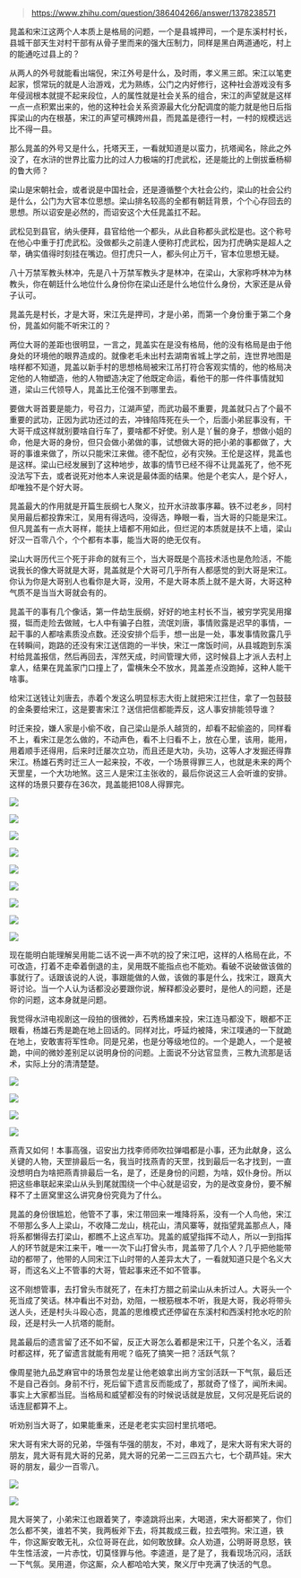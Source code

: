 > https://www.zhihu.com/question/386404266/answer/1378238571





晁盖和宋江这两个人本质上是格局的问题，一个是县城押司，一个是东溪村村长，县城干部天生对村干部有从骨子里而来的强大压制力，同样是黑白两道通吃，村上的能通吃过县上的？

从两人的外号就能看出端倪，宋江外号是什么，及时雨，孝义黑三郎。宋江以笔吏起家，惯常玩的就是人治游戏，尤为熟练，公门之内好修行，这种社会游戏没有多年侵润根本就提不起来段位，人的属性就是社会关系的组合，宋江的声望就是这样一点一点积累出来的，他的这种社会关系资源最大化分配调度的能力就是他日后指挥梁山的内在根基，宋江的声望可横跨州县，而晁盖是德行一村，一村的规模远远比不得一县。

那么晁盖的外号又是什么，托塔天王，一看就知道是以蛮力，抗塔闻名，除此之外没了，在水浒的世界比蛮力比的过人力极端的打虎武松，还是能比的上倒拔垂杨柳的鲁大师？

梁山是宋朝社会，或者说是中国社会，还是遵循整个大社会公约，梁山的社会公约是什么，公门为大官本位思想。梁山排名较高的全都有朝廷背景，个个心存回去的思想。所以诏安是必然的，而诏安这个大任晁盖扛不起。

武松见到县官，纳头便拜，县官给他一个都头，从此自称都头武松是也。这个称号在他心中重于打虎武松。没做都头之前逢人便称打虎武松，因为打虎确实是超人之举，确实值得时刻挂在嘴边。但打虎只一人，都头何止万千，官本位思想无疑。

八十万禁军教头林冲，先是八十万禁军教头才是林冲，在梁山，大家称呼林冲为林教头，你在朝廷什么地位什么身份你在梁山还是什么地位什么身份，大家还是从骨子认可。

晁盖先是村长，才是大哥，宋江先是押司，才是小弟，而第一个身份重于第二个身份，晁盖如何能不听宋江的？

两位大哥的差距也很明显，一言之，晁盖实在是没有格局，他的没有格局是由于他身处的环境他的眼界造成的。就像老毛未出村去湖南省城上学之前，连世界地图是啥样都不知道，晁盖以新手村的思想格局被宋江吊打符合客观实情的，他的格局决定他的人物塑造，他的人物塑造决定了他既定命运，看他干的那一件件事情就知道，梁山三代领导人，晁盖比王伦强不到哪里去。

要做大哥首要是能力，号召力，江湖声望，而武功最不重要，晁盖就只占了个最不重要的武功，正因为武功还过的去，冲锋陷阵死在头一个，后面小弟屁事没有，干大哥干成这样就别要啥自行车了，要啥都不好使。别人是丫鬟的身子，想做小姐的命，他是大哥的身份，但只会做小弟做的事，试想做大哥的把小弟的事都做了，大哥的事谁来做了，所以只能宋江来做。德不配位，必有灾殃。王伦是这样，晁盖也是这样。梁山已经发展到了这种地步，故事的情节已经不得不让晁盖死了，他不死没法写下去，或者说死对他本人来说是最体面的结果。他是个老实人，是个好人，却唯独不是个好大哥。

晁盖最大的作用就是开篇生辰纲七人聚义，拉开水浒故事序幕。铁不过老乡，同村吴用最后都投靠宋江，吴用有得选吗，没得选，睁眼一看，当大哥的只能是宋江。但凡晁盖有一点大哥样，能扶上墙都不用如此，但烂泥的本质就是扶不上墙，梁山好汉一百零八个，个个都有本事，能当大哥的绝无仅有。

梁山大哥历代三个死于非命的就有三个，当大哥既是个高技术活也是危险活，不能说我长的像大哥就是大哥，晁盖就是个大哥可几乎所有人都感觉的到大哥是宋江。你认为你是大哥别人也看你是大哥，没用，不是大哥本质上就不是大哥，大哥这种气质不是当当大哥就会有的。

晁盖干的事有几个像话，第一件劫生辰纲，好好的地主村长不当，被穷学究吴用撺掇，铤而走险去做贼，七人中有骗子白胜，流氓刘唐，事情败露是迟早的事情，一起干事的人都啥素质没点数。还没安排个后手，想一出是一处，事发事情败露几乎在转瞬间，跑路的还没有宋江送信跑的一半快，宋江一席饭时间，从县城跑到东溪村给晁盖报信，然后再回去，浑然天成，时间管理大师，这时候县上才派人去村上拿人，结果在晁盖家门口撞上了，雷横朱仝不放水，晁盖差点没跑掉，这种人能干啥事。

给宋江送钱让刘唐去，赤着个发这么明显标志大街上就把宋江拦住，拿了一包鼓鼓的金条要给宋江，这是要害宋江？送信把信都能弄反，这人事安排能领导谁？

时迁来投，嫌人家是小偷不收，自己梁山是杀人越货的，却看不起偷盗的，同样看不上，看宋江是怎么做的，不动声色，看不上归看不上，放在心里，该用，能用，用着顺手还得用，后来时迁屡次立功，而且还是大功，头功，这等人才发掘还得靠宋江。杨雄石秀时迁三人一起来投，不收，一个场景得罪三人，也就是未来的两个天罡星，一个大功地煞。这三人是宋江主张收的，最后你说这三人会听谁的安排。这样的场景只要存在36次，晁盖能把108人得罪完。

![](https://pic1.zhimg.com/50/v2-f55a0cee490fb9c7c48b967b64c9b415_720w.jpg?source=2c26e567)

  


![](https://pic1.zhimg.com/50/v2-57e636e257f303ea7d1362b0dc65a0e8_720w.jpg?source=2c26e567)

  


![](https://pic1.zhimg.com/50/v2-44681efda19079fd6144d4db7d3c4f49_720w.jpg?source=2c26e567)

  


![](https://picx.zhimg.com/50/v2-6d72404778581603c661841600ac6b0d_720w.jpg?source=2c26e567)

  


![](https://pic1.zhimg.com/50/v2-6a8242d46219f865069132f3c0f7d5fa_720w.jpg?source=2c26e567)

  


![](https://picx.zhimg.com/50/v2-0838be0f41fb1c8e606d909601616655_720w.jpg?source=2c26e567)

  


![](https://picx.zhimg.com/50/v2-8b3c54b0917f0f4a8df1be16bd5d24eb_720w.jpg?source=2c26e567)

  


![](https://picx.zhimg.com/50/v2-b518a99102fab09ad797cf7ef28dc867_720w.jpg?source=2c26e567)

  


![](https://picx.zhimg.com/50/v2-6e0ece5a097161ca7129134e635f947b_720w.jpg?source=2c26e567)

现在能明白能理解吴用能二话不说一声不吭的投了宋江吧，这样的人格局在此，不可改造，打着不走牵着倒退的主，吴用既不能指点也不能劝。看破不说破做该做的事就行了。话跟该说的人说，事跟能做的人做，该做的事是什么，找宋江，跟真大哥讨论。当一个人认为话都没必要跟你说，解释都没必要时，是他人的问题，还是你的问题，这本身就是问题。

我觉得水浒电视剧这一段拍的很微妙，石秀杨雄来投，宋江连马都没下，眼都不正眼看，杨雄石秀是跪在地上回话的。同样对比，呼延灼被降，宋江噗通的一下就跪在地上，安敢害将军性命。同是兄弟，也是分等级地位的。一个是跪人，一个是被跪，中间的微妙差别足以说明身份的问题。上面说不分达官显贵，三教九流那是话术，实际上分的清清楚楚。

![](https://picx.zhimg.com/50/v2-e1bfb6b354edcbb383ffcca12d14288b_720w.jpg?source=2c26e567)

  


![](https://picx.zhimg.com/50/v2-2d6e9b988233bf8d9dd1132abfeb6e04_720w.jpg?source=2c26e567)

  


![](https://picx.zhimg.com/50/v2-7dbfba2425e1583e4f00e41fa7fa9320_720w.jpg?source=2c26e567)

  


![](https://pic1.zhimg.com/50/v2-a552adf08ddca0f5e1cedde69c5e0068_720w.jpg?source=2c26e567)

燕青又如何！本事高强，诏安出力找李师师吹拉弹唱都是小事，还为此献身，这么关键的人物，天罡排最后一名，我当时找燕青的天罡，找到最后一名才找到，一直没想明白为啥把燕青排最后一名，是了，还是身份的问题，为啥，奴仆身份。所以把这些串联起来梁山从头到尾就围绕一个中心就是诏安，为的是改变身份，要不解释不了土匪窝里这么讲究身份究竟为了什么。

晁盖的身份很尴尬，他管不了事，宋江带回来一堆降将系，没有一个人鸟他，宋江不带那么多人上梁山，不收降二龙山，桃花山，清风寨等，就指望晁盖那点人，降将系都懒得去打梁山，都瞧不上这点军功。晁盖的威望指挥不动人，所以一到指挥人的环节就是宋江来干，唯一一次下山打曾头市，晁盖带了几个人？几乎把他能带动的都带了，他带的人同宋江下山时带的人差异太大了，一看就知道只是个名义大哥，而这名义上不管事的大哥，管起事来还不如不管事。

这不刚想管事，去打曾头市就死了，在未打方腊之前梁山从未折过人。大哥头一个死当成了笑话。林冲看出不对劲，劝阻，一根筋根本不听，我是大哥，我必将带头送人头，还是村头斗殴心态，晁盖的思维模式还停留在东溪村和西溪村抢水吃的阶段，还是村头一人抗塔的能耐。

晁盖最后的遗言留了还不如不留，反正大哥怎么着都是宋江干，只差个名义，活着时都这样，死了留遗言就能有用呢？临死了搞笑一把？活跃气氛？

像周星驰九品芝麻官中的场景包龙星让他老娘拿出尚方宝剑活跃一下气氛，最后还不是自己吞剑。身前不行，死后留下遗言反而能成了，那就奇了怪了，闻所未闻。事实上大家都当屁。当格局和威望都没有的时候说话就是放屁，又何况是死后说的话连屁都算不上。

听劝别当大哥了，如果能重来，还是老老实实回村里抗塔吧。

宋大哥有宋大哥的兄弟，华强有华强的朋友，不对，串戏了，是宋大哥有宋大哥的朋友，晁大哥有晁大哥的兄弟，晁大哥的兄弟一二三四五六七，七个葫芦娃。宋大哥的朋友，最少一百零八。

![](https://picx.zhimg.com/50/v2-7cdb87adefcef30c2a5b9ce4b5f628da_720w.jpg?source=2c26e567)

  


![](https://pic1.zhimg.com/50/v2-59a6822057596940579933a43857242d_720w.jpg?source=2c26e567)

晁大哥笑了，小弟宋江也跟着笑了，李逵跳将出来，大喝道，宋大哥都笑了，你们怎么都不笑，谁若不笑，我两板斧下去，将其裁成三截，拉去喂狗。宋江道，铁牛，你这厮安敢无礼，众位哥哥在此，如何敢放肆。众人劝道，公明哥哥息怒，铁牛生性活波，一片赤忱，切莫怪罪与他。李逵道，是了是了，我看现场沉闷，活跃一下气氛。吴用道，你这厮，众人都哈哈大笑，聚义厅中充满了快活的气息。




